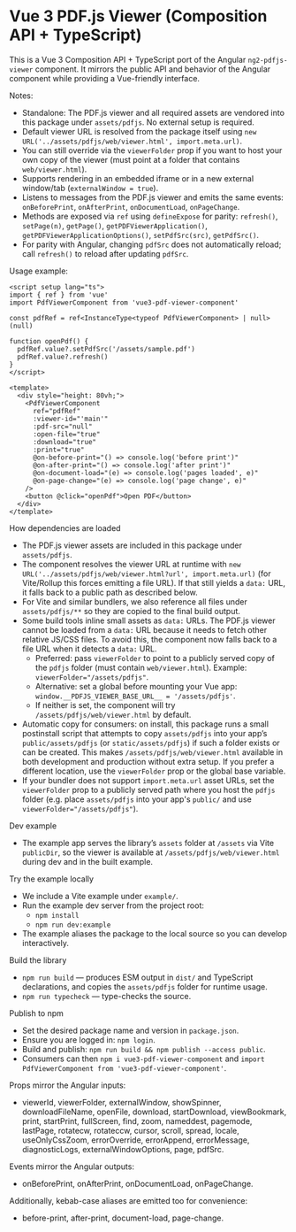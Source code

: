 # Vue 3 PDF.js Viewer (Composition API + TypeScript)

This is a Vue 3 Composition API + TypeScript port of the Angular `ng2-pdfjs-viewer` component. It mirrors the public API and behavior of the Angular component while providing a Vue-friendly interface.

Notes:
- Standalone: The PDF.js viewer and all required assets are vendored into this package under `assets/pdfjs`. No external setup is required.
- Default viewer URL is resolved from the package itself using `new URL('../assets/pdfjs/web/viewer.html', import.meta.url)`.
- You can still override via the `viewerFolder` prop if you want to host your own copy of the viewer (must point at a folder that contains `web/viewer.html`).
- Supports rendering in an embedded iframe or in a new external window/tab (`externalWindow = true`).
- Listens to messages from the PDF.js viewer and emits the same events: `onBeforePrint`, `onAfterPrint`, `onDocumentLoad`, `onPageChange`.
- Methods are exposed via `ref` using `defineExpose` for parity: `refresh()`, `setPage(n)`, `getPage()`, `getPDFViewerApplication()`, `getPDFViewerApplicationOptions()`, `setPdfSrc(src)`, `getPdfSrc()`.
- For parity with Angular, changing `pdfSrc` does not automatically reload; call `refresh()` to reload after updating `pdfSrc`.

Usage example:

```vue
<script setup lang="ts">
import { ref } from 'vue'
import PdfViewerComponent from 'vue3-pdf-viewer-component'

const pdfRef = ref<InstanceType<typeof PdfViewerComponent> | null>(null)

function openPdf() {
  pdfRef.value?.setPdfSrc('/assets/sample.pdf')
  pdfRef.value?.refresh()
}
</script>

<template>
  <div style="height: 80vh;">
    <PdfViewerComponent
      ref="pdfRef"
      :viewer-id="'main'"
      :pdf-src="null"
      :open-file="true"
      :download="true"
      :print="true"
      @on-before-print="() => console.log('before print')"
      @on-after-print="() => console.log('after print')"
      @on-document-load="(e) => console.log('pages loaded', e)"
      @on-page-change="(e) => console.log('page change', e)"
    />
    <button @click="openPdf">Open PDF</button>
  </div>
</template>
```

How dependencies are loaded
- The PDF.js viewer assets are included in this package under `assets/pdfjs`.
- The component resolves the viewer URL at runtime with `new URL('../assets/pdfjs/web/viewer.html?url', import.meta.url)` (for Vite/Rollup this forces emitting a file URL). If that still yields a `data:` URL, it falls back to a public path as described below.
- For Vite and similar bundlers, we also reference all files under `assets/pdfjs/**` so they are copied to the final build output.
- Some build tools inline small assets as `data:` URLs. The PDF.js viewer cannot be loaded from a `data:` URL because it needs to fetch other relative JS/CSS files. To avoid this, the component now falls back to a file URL when it detects a `data:` URL.
  - Preferred: pass `viewerFolder` to point to a publicly served copy of the `pdfjs` folder (must contain `web/viewer.html`). Example: `viewerFolder="/assets/pdfjs"`.
  - Alternative: set a global before mounting your Vue app: `window.__PDFJS_VIEWER_BASE_URL__ = '/assets/pdfjs'`.
  - If neither is set, the component will try `/assets/pdfjs/web/viewer.html` by default.
- Automatic copy for consumers: on install, this package runs a small postinstall script that attempts to copy `assets/pdfjs` into your app’s `public/assets/pdfjs` (or `static/assets/pdfjs`) if such a folder exists or can be created. This makes `/assets/pdfjs/web/viewer.html` available in both development and production without extra setup. If you prefer a different location, use the `viewerFolder` prop or the global base variable.
- If your bundler does not support `import.meta.url` asset URLs, set the `viewerFolder` prop to a publicly served path where you host the `pdfjs` folder (e.g. place `assets/pdfjs` into your app's `public/` and use `viewerFolder="/assets/pdfjs"`).

Dev example
- The example app serves the library’s `assets` folder at `/assets` via Vite `publicDir`, so the viewer is available at `/assets/pdfjs/web/viewer.html` during dev and in the built example.

Try the example locally
- We include a Vite example under `example/`.
- Run the example dev server from the project root:
  - `npm install`
  - `npm run dev:example`
- The example aliases the package to the local source so you can develop interactively.

Build the library
- `npm run build` — produces ESM output in `dist/` and TypeScript declarations, and copies the `assets/pdfjs` folder for runtime usage.
- `npm run typecheck` — type-checks the source.

Publish to npm
- Set the desired package name and version in `package.json`.
- Ensure you are logged in: `npm login`.
- Build and publish: `npm run build && npm publish --access public`.
- Consumers can then `npm i vue3-pdf-viewer-component` and `import PdfViewerComponent from 'vue3-pdf-viewer-component'`.

Props mirror the Angular inputs:
- viewerId, viewerFolder, externalWindow, showSpinner, downloadFileName, openFile, download, startDownload, viewBookmark, print, startPrint, fullScreen, find, zoom, nameddest, pagemode, lastPage, rotatecw, rotateccw, cursor, scroll, spread, locale, useOnlyCssZoom, errorOverride, errorAppend, errorMessage, diagnosticLogs, externalWindowOptions, page, pdfSrc.

Events mirror the Angular outputs:
- onBeforePrint, onAfterPrint, onDocumentLoad, onPageChange.

Additionally, kebab-case aliases are emitted too for convenience:
- before-print, after-print, document-load, page-change.
